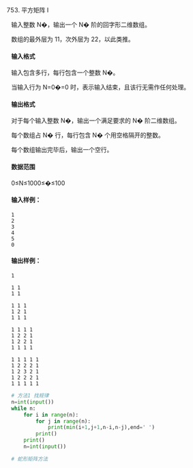 753. 平方矩阵 I

输入整数 N�，输出一个 N� 阶的回字形二维数组。

数组的最外层为 11，次外层为 22，以此类推。

#### 输入格式

输入包含多行，每行包含一个整数 N�。

当输入行为 N=0�=0 时，表示输入结束，且该行无需作任何处理。

#### 输出格式

对于每个输入整数 N�，输出一个满足要求的 N� 阶二维数组。

每个数组占 N� 行，每行包含 N� 个用空格隔开的整数。

每个数组输出完毕后，输出一个空行。

#### 数据范围

0≤N≤1000≤�≤100

#### 输入样例：

```
1
2
3
4
5
0
```

#### 输出样例：

```
1

1 1
1 1

1 1 1
1 2 1
1 1 1

1 1 1 1
1 2 2 1
1 2 2 1
1 1 1 1

1 1 1 1 1
1 2 2 2 1
1 2 3 2 1
1 2 2 2 1
1 1 1 1 1
```
```py
# 方法1 找规律
n=int(input())
while n:
    for i in range(n): 
        for j in range(n):
            print(min(i+1,j+1,n-i,n-j),end=' ')
        print()
    print()
    n=int(input())

# 蛇形矩阵方法